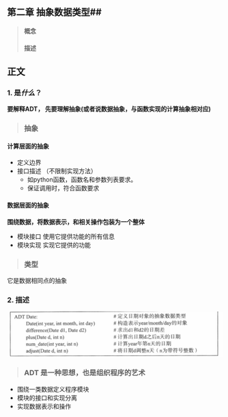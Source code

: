 ## 第二章 抽象数据类型##
> #### 概念 ####
> #### 描述 ####


## 正文 ##
### 1. 是*什么*？ 

**要解释ADT， 先要理解抽象(或者说数据抽象，与函数实现的计算抽象相对应)**

> ### 抽象 ###
#### 计算层面的抽象
+ 定义边界
+ 接口描述 （不限制实现方法）  
  - 如python函数，函数名和参数列表要求。
  - 保证调用时，符合函数要求

#### 数据层面的抽象
**围绕数据，将数据表示，和相关操作包装为一个整体**
- 模块接口 使用它提供功能的所有信息
- 模块实现 实现它提供的功能

> ### 类型 ###
它是数据相同点的抽象

### 2. 描述 ####
![img{heigh:500px; width:500px;}](./image/ADT_Date.png)



> ### ADT 是一种思想，也是组织程序的艺术 ###
 
+ 围绕一类数据定义程序模块
+ 模块的接口和实现分离
+ 实现数据表示和操作


